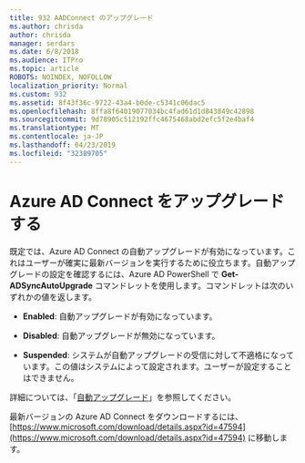 ```yaml
---
title: 932 AADConnect のアップグレード
ms.author: chrisda
author: chrisda
manager: serdars
ms.date: 6/8/2018
ms.audience: ITPro
ms.topic: article
ROBOTS: NOINDEX, NOFOLLOW
localization_priority: Normal
ms.custom: 932
ms.assetid: 8f43f36c-9722-43a4-b0de-c5341c06dac5
ms.openlocfilehash: 8ffa8f64019077034bc4fad61d1d843849c42898
ms.sourcegitcommit: 9d78905c512192ffc4675468abd2efc5f2e4baf4
ms.translationtype: MT
ms.contentlocale: ja-JP
ms.lasthandoff: 04/23/2019
ms.locfileid: "32389705"
---
```

# <a name="upgrade-azure-ad-connect"></a>Azure AD Connect をアップグレードする

既定では、Azure AD Connect の自動アップグレードが有効になっています。これはユーザーが確実に最新バージョンを実行するために役立ちます。自動アップグレードの設定を確認するには、Azure AD PowerShell で **Get-ADSyncAutoUpgrade** コマンドレットを使用します。コマンドレットは次のいずれかの値を返します。 

- **Enabled**: 自動アップグレードが有効になっています。

- **Disabled**: 自動アップグレードが無効になっています。

- **Suspended**: システムが自動アップグレードの受信に対して不適格になっています。この値はシステムによって設定されます。ユーザーが設定することはできません。 

詳細については、「[自動アップグレード](https://docs.microsoft.com/azure/active-directory/connect/active-directory-aadconnect-feature-automatic-upgrade)」を参照してください。

最新バージョンの Azure AD Connect をダウンロードするには、[https://www.microsoft.com/download/details.aspx?id=47594](https://www.microsoft.com/download/details.aspx?id=47594) に移動します。
